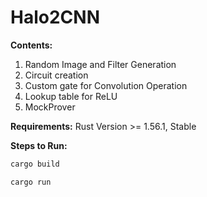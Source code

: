 # Halo2CNN

**Contents:**

1. Random Image and Filter Generation
2. Circuit creation
3. Custom gate for Convolution Operation
4. Lookup table for ReLU
5. MockProver

**Requirements:**
Rust Version >= 1.56.1, Stable 

**Steps to Run:**

```sh
cargo build
```

```sh
cargo run
```

